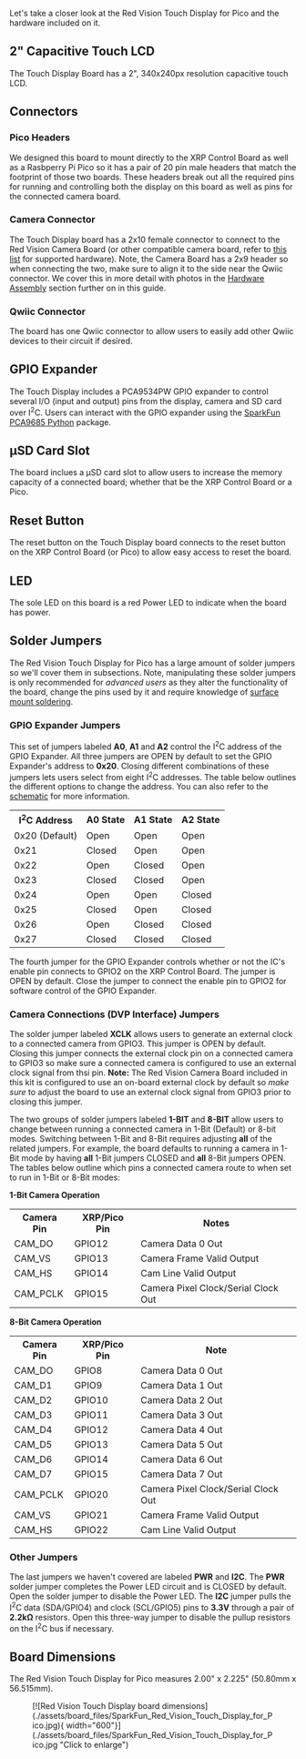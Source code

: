 Let's take a closer look at the Red Vision Touch Display for Pico and the hardware included on it.

## 2" Capacitive Touch LCD

The Touch Display Board has a 2", 340x240px resolution capacitive touch LCD. 

## Connectors

### Pico Headers

We designed this board to mount directly to the XRP Control Board as well as a Rasbperry Pi Pico so it has a pair of 20 pin male headers that match the footprint of those two boards. These headers break out all the required pins for running and controlling both the display on this board as well as pins for the connected camera board. 

### Camera Connector

The Touch Display board has a 2x10 female connector to connect to the Red Vision Camera Board (or other compatible camera board, refer to [this list](https://github.com/sparkfun/red_vision?tab=readme-ov-file#hardware-support) for supported hardware). Note, the Camera Board has a 2x9 header so when connecting the two, make sure to align it to the side near the Qwiic connector. We cover this in more detail with photos in the [Hardware Assembly](../hardware_assembly.md) section further on in this guide.

### Qwiic Connector

The board has one Qwiic connector to allow users to easily add other Qwiic devices to their circuit if desired.

## GPIO Expander

The Touch Display includes a PCA9534PW GPIO expander to control several I/O (input and output) pins from the display, camera and SD card over I<sup>2</sup>C. Users can interact with the GPIO expander using the [SparkFun PCA9685 Python](https://github.com/sparkfun/qwiic_pca9685_py) package.

## &micro;SD Card Slot

The board inclues a &micro;SD card slot to allow users to increase the memory capacity of a connected board; whether that be the XRP Control Board or a Pico.

## Reset Button

The reset button on the Touch Display board connects to the reset button on the XRP Control Board (or Pico) to allow easy access to reset the board.

## LED

The sole LED on this board is a red Power LED to indicate when the board has power.

## Solder Jumpers

The Red Vision Touch Display for Pico has a large amount of solder jumpers so we'll cover them in subsections. Note, manipulating these solder jumpers is only recommended for *advanced users* as they alter the functionality of the board, change the pins used by it and require knowledge of [surface mount soldering](). 

### GPIO Expander Jumpers

This set of jumpers labeled <b>A0</b>, <b>A1</b> and <b>A2</b> control the I<sup>2</sup>C address of the GPIO Expander. All three jumpers are OPEN by default to set the GPIO Expander's address to <b>0x20</b>. Closing different combinations of these jumpers lets users select from eight I<sup>2</sup>C addresses. The table below outlines the different options to change the address. You can also refer to the [schematic](./assets/board_files/SparkFun_Red_Vision_Touch_Display_for_Pico.pdf) for more information.

<table>
    <tr>
        <th>I<sup>2</sup>C Address</th>
        <th>A0 State</th>
        <th>A1 State</th>
        <th>A2 State</th>
    </tr>
    <tr>
        <td>0x20 (Default)</td>
        <td>Open</td>
        <td>Open</td>
        <td>Open</td>
    </tr>
    <tr>
        <td>0x21</td>
        <td>Closed</td>
        <td>Open</td>
        <td>Open</td>
    </tr>
    <tr>
        <td>0x22</td>
        <td>Open</td>
        <td>Closed</td>
        <td>Open</td>
    </tr>
    <tr>
        <td>0x23</td>
        <td>Closed</td>
        <td>Closed</td>
        <td>Open</td>
    </tr>
    <tr>
        <td>0x24</td>
        <td>Open</td>
        <td>Open</td>
        <td>Closed</td>
    </tr>
    <tr>
        <td>0x25</td>
        <td>Closed</td>
        <td>Open</td>
        <td>Closed</td>
    </tr>
    <tr>
        <td>0x26</td>
        <td>Open</td>
        <td>Closed</td>
        <td>Closed</td>
    </tr>
    <tr>
        <td>0x27</td>
        <td>Closed</td>
        <td>Closed</td>
        <td>Closed</td>
    </tr>
</table>

The fourth jumper for the GPIO Expander controls whether or not the IC's enable pin connects to GPIO2 on the XRP Control Board. The jumper is OPEN by default. Close the jumper to connect the enable pin to GPIO2 for software control of the GPIO Expander.

### Camera Connections (DVP Interface) Jumpers

The solder jumper labeled <b>XCLK</b> allows users to generate an external clock to a connected camera from GPIO3. This jumper is OPEN by default. Closing this jumper connects the external clock pin on a connected camera to GPIO3 so make sure a connected camera is configured to use an external clock signal from thsi pin. **Note:** The Red Vision Camera Board included in this kit is configured to use an on-board external clock by default so *make sure* to adjust the board to use an external clock signal from GPIO3 prior to closing this jumper.

The two groups of solder jumpers labeled <b>1-BIT</b> and <b>8-BIT</b> allow users to change between running a connected camera in 1-Bit (Default) or 8-bit modes. Switching between 1-Bit and 8-Bit requires adjusting **all** of the related jumpers. For example, the board defaults to running a camera in 1-Bit mode by having **all** 1-Bit jumpers CLOSED and **all** 8-Bit jumpers OPEN. The tables below outline which pins a connected camera route to when set to run in 1-Bit or 8-Bit modes:


**1-Bit Camera Operation**
<table>
    <tr>
        <th>Camera Pin</th>
        <th>XRP/Pico Pin</th>
        <th>Notes</th>
    </tr>
    <tr>
        <td>CAM_DO</td>
        <td>GPIO12</td>
        <td>Camera Data 0 Out</td>
    </tr>
    <tr>
        <td>CAM_VS</td>
        <td>GPIO13</td>
        <td>Camera Frame Valid Output</td>
    </tr>
    <tr>
        <td>CAM_HS</td>
        <td>GPIO14</td>
        <td>Cam Line Valid Output</td>
    </tr>
    <tr>
        <td>CAM_PCLK</td>
        <td>GPIO15</td>
        <td>Camera Pixel Clock/Serial Clock Out</td>
    </tr>
</table>

**8-Bit Camera Operation**
<table>
    <tr>
        <th>Camera Pin</th>
        <th>XRP/Pico Pin</th>
        <th>Note</th>
    </tr>
    <tr>
        <td>CAM_DO</td>
        <td>GPIO8</td>
        <td>Camera Data 0 Out</td>
    </tr>
    <tr>
        <td>CAM_D1</td>
        <td>GPIO9</td>
        <td>Camera Data 1 Out</td>
    </tr>
    <tr>
        <td>CAM_D2</td>
        <td>GPIO10</td>
        <td>Camera Data 2 Out</td>
    </tr>
    <tr>
        <td>CAM_D3</td>
        <td>GPIO11</td>
        <td>Camera Data 3 Out</td>
    </tr>
    <tr>
        <td>CAM_D4</td>
        <td>GPIO12</td>
        <td>Camera Data 4 Out</td>
    </tr>
    <tr>
        <td>CAM_D5</td>
        <td>GPIO13</td>
        <td>Camera Data 5 Out</td>
    </tr>
    <tr>
        <td>CAM_D6</td>
        <td>GPIO14</td>
        <td>Camera Data 6 Out</td>
    </tr>
    <tr>
        <td>CAM_D7</td>
        <td>GPIO15</td>
        <td>Camera Data 7 Out</td>
    </tr>
    <tr>
        <td>CAM_PCLK</td>
        <td>GPIO20</td>
        <td>Camera Pixel Clock/Serial Clock Out</td>
    </tr>
    <tr>
        <td>CAM_VS</td>
        <td>GPIO21</td>
        <td>Camera Frame Valid Output</td>
    </tr>
    <tr>
        <td>CAM_HS</td>
        <td>GPIO22</td>
        <td>Cam Line Valid Output</td>
    </tr>
</table>

### Other Jumpers

The last jumpers we haven't covered are labeled <b>PWR</b> and <b>I2C</b>. The <b>PWR</b> solder jumper completes the Power LED circuit and is CLOSED by default. Open the solder jumper to disable the Power LED. The <b>I2C</b> jumper pulls the I<sup>2</sup>C data (SDA/GPIO4) and clock (SCL/GPIO5) pins to <b>3.3V</b> through a pair of <b>2.2k&ohm;</b> resistors. Open this three-way jumper to disable the pullup resistors on the I<sup>2</sup>C bus if necessary.

## Board Dimensions

The Red Vision Touch Display for Pico measures 2.00" x 2.225" (50.80mm x 56.515mm).

<figure markdown>
[![Red Vision Touch Display board dimensions](./assets/board_files/SparkFun_Red_Vision_Touch_Display_for_Pico.jpg){ width="600"}](./assets/board_files/SparkFun_Red_Vision_Touch_Display_for_Pico.jpg "Click to enlarge")
</figure>
